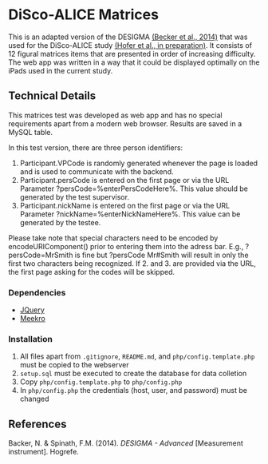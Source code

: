 # DiSco-ALICE Matrices

This is an adapted version of the DESIGMA [(Becker et al., 2014)](#References) that was used for the DiSco-ALICE study [(Hofer et al., in preparation)](#References). It consists of 12 figural matrices items that are presented in order of increasing difficulty. The web app was written in a way that it could be displayed optimally on the iPads used in the current study.

## Technical Details

This matrices test was developed as web app and has no special requirements apart from a modern web browser. Results are saved in a MySQL table.

In this test version, there are three person identifiers:

1. Participant.VPCode is randomly generated whenever the page is loaded and is used to communicate with the backend.
2. Participant.persCode is entered on the first page or via the URL Parameter ?persCode=%enterPersCodeHere%. This value should be generated by the test supervisor.
3. Participant.nickName is entered on the first page or via the URL Parameter ?nickName=%enterNickNameHere%. This value can be generated by the testee.

Please take note that special characters need to be encoded by encodeURIComponent() prior to entering them into the adress bar. E.g., ?persCode=MrSmith is fine but ?persCode Mr#Smith will result in only the first two characters being recognized. If 2. and 3. are provided via the URL, the first page asking for the codes will be skipped.

### Dependencies

- [JQuery](https://github.com/jquery/jquery)
- [Meekro](https://github.com/SergeyTsalkov/meekrodb)

### Installation

1. All files apart from `.gitignore`, `README.md`, and `php/config.template.php` must be copied to the webserver
2. `setup.sql` must be executed to create the database for data colletion
3. Copy `php/config.template.php` to `php/config.php`
4. In `php/config.php` the credentials (host, user, and password) must be changed

## References

Backer, N. & Spinath, F.M. (2014). _DESIGMA - Advanced_ [Measurement instrument]. Hogrefe.
